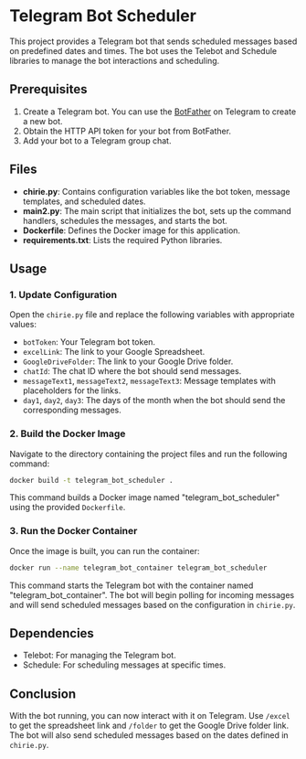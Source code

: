 
# Telegram Bot Scheduler

This project provides a Telegram bot that sends scheduled messages based on predefined dates and times. The bot uses the Telebot and Schedule libraries to manage the bot interactions and scheduling.

## Prerequisites

1. Create a Telegram bot. You can use the [BotFather](https://core.telegram.org/bots#botfather) on Telegram to create a new bot.
2. Obtain the HTTP API token for your bot from BotFather.
3. Add your bot to a Telegram group chat.

## Files

- **chirie.py**: Contains configuration variables like the bot token, message templates, and scheduled dates.
- **main2.py**: The main script that initializes the bot, sets up the command handlers, schedules the messages, and starts the bot.
- **Dockerfile**: Defines the Docker image for this application.
- **requirements.txt**: Lists the required Python libraries.

## Usage

### 1. Update Configuration

Open the `chirie.py` file and replace the following variables with appropriate values:

- `botToken`: Your Telegram bot token.
- `excelLink`: The link to your Google Spreadsheet.
- `GoogleDriveFolder`: The link to your Google Drive folder.
- `chatId`: The chat ID where the bot should send messages.
- `messageText1`, `messageText2`, `messageText3`: Message templates with placeholders for the links.
- `day1`, `day2`, `day3`: The days of the month when the bot should send the corresponding messages.

### 2. Build the Docker Image

Navigate to the directory containing the project files and run the following command:

```bash
docker build -t telegram_bot_scheduler .
```

This command builds a Docker image named "telegram_bot_scheduler" using the provided `Dockerfile`.

### 3. Run the Docker Container

Once the image is built, you can run the container:

```bash
docker run --name telegram_bot_container telegram_bot_scheduler
```

This command starts the Telegram bot with the container named "telegram_bot_container". The bot will begin polling for incoming messages and will send scheduled messages based on the configuration in `chirie.py`.

## Dependencies

- Telebot: For managing the Telegram bot.
- Schedule: For scheduling messages at specific times.

## Conclusion

With the bot running, you can now interact with it on Telegram. Use `/excel` to get the spreadsheet link and `/folder` to get the Google Drive folder link. The bot will also send scheduled messages based on the dates defined in `chirie.py`.

